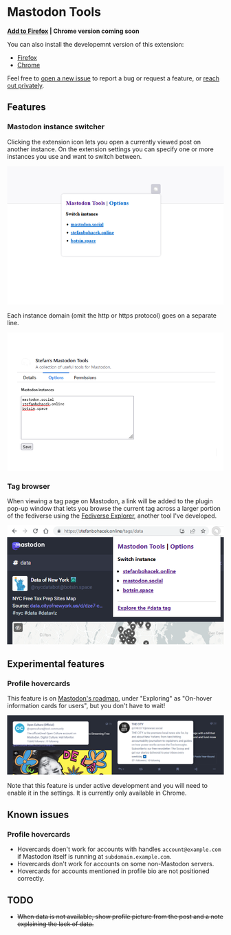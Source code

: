 # Mastodon Tools

**[Add to Firefox](https://addons.mozilla.org/en-US/firefox/addon/stefan-s-mastodon-tools/) | Chrome version coming soon**


You can also install the developemnt version of this extension:

- [Firefox](https://developer.mozilla.org/en-US/docs/Mozilla/Add-ons/WebExtensions/Your_first_WebExtension#installing)
- [Chrome](https://developer.chrome.com/docs/extensions/mv3/getstarted/development-basics/#load-unpacked)

Feel free to [open a new issue](https://github.com/stefanbohacek/mastodon-tools/issues?q=is%3Aissue+is%3Aopen+sort%3Aupdated-desc) to report a bug or request a feature, or [reach out privately](https://stefanbohacek.com/contact/).

## Features

### Mastodon instance switcher

Clicking the extension icon lets you open a currently viewed post on another instance. On the extension settings you can specify one or more instances you use and want to switch between.

![Screenshot of the main menu with a list of Mastodon instances allowing you to switch between them.](browser-extension/assets/screenshot-popup.png)


Each instance domain (omit the http or https protocol) goes on a separate line.

![Screenshot of the settings page with a text field for adding your Mastodon instances.](browser-extension/assets/screenshot-settings.png)


### Tag browser

When viewing a tag page on Mastodon, a link will be added to the plugin pop-up window that lets you browse the current tag across a larger portion of the fediverse using the [Fediverse Explorer](https://fediverse-explorer.stefanbohacek.dev/), another tool I've developed.

![Screenshot of the settings page with a text field for adding your Mastodon instances.](browser-extension/assets/tag-browser.png)

## Experimental features

### Profile hovercards

This feature is on [Mastodon's roadmap](https://joinmastodon.org/roadmap), under "Exploring" as "On-hover information cards for users", but you don't have to wait!

![A screenshot of two posts with the hovercard visible as an overlay.](browser-extension/assets/hovercard.png)

Note that this feature is under active development and you will need to enable it in the settings. It is currently only available in Chrome.

## Known issues

### Profile hovercards

- Hovercards doen't work for accounts with handles `account@example.com` if Mastodon itself is running at `subdomain.example.com`.
- Hovercards don't work for accounts on some non-Mastodon servers.
- Hovercards for accounts mentioned in profile bio are not positioned correctly.

## TODO

- ~~When data is not available, show profile picture from the post and a note explaining the lack of data.~~
